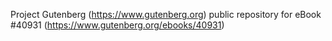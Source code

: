 Project Gutenberg (https://www.gutenberg.org) public repository for eBook #40931 (https://www.gutenberg.org/ebooks/40931)
